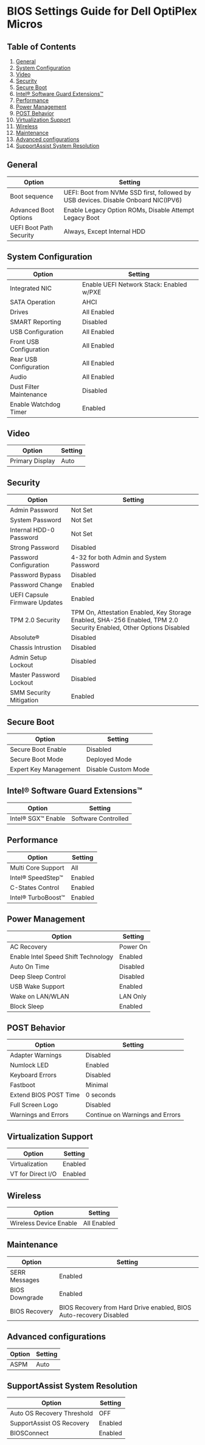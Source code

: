 # BIOS Settings Guide for Dell OptiPlex Micros

## Table of Contents
1. [General](#General)
2. [System Configuration](#System-Configuration)
3. [Video](#Video)
4. [Security](#Security)
5. [Secure Boot](#Secure-Boot)
6. [Intel&reg; Software Guard Extensions&trade;](#Intel-Software-Guard-Extensions)
7. [Performance](#Performance)
8. [Power Management](#Power-Management)
9. [POST Behavior](#POST-Behavior)
10. [Virtualization Support](#Virtualization-Support)
11. [Wireless](#Wireless)
12. [Maintenance](#Maintenance)
13. [Advanced configurations](#Advanced-configurations)
14. [SupportAssist System Resolution](#SupportAssist-System-Resolution)


## General
| Option                  | Setting                                                                            |
|-------------------------|------------------------------------------------------------------------------------|
| Boot sequence           | UEFI: Boot from NVMe SSD first, followed by USB devices. Disable Onboard NIC(IPV6) |
| Advanced Boot Options   | Enable Legacy Option ROMs, Disable Attempt Legacy Boot                             |
| UEFI Boot Path Security | Always, Except Internal HDD                                                        |

## System Configuration
| Option                  | Setting                                  |
|-------------------------|------------------------------------------|
| Integrated NIC          | Enable UEFI Network Stack: Enabled w/PXE |
| SATA Operation          | AHCI                                     |
| Drives                  | All Enabled                              |
| SMART Reporting         | Disabled                                 |
| USB Configuration       | All Enabled                              |
| Front USB Configuration | All Enabled                              |
| Rear USB Configuration  | All Enabled                              |
| Audio                   | All Enabled                              |
| Dust Filter Maintenance | Disabled                                 |
| Enable Watchdog Timer   | Enabled                                  |

## Video
| Option          | Setting |
|-----------------|---------|
| Primary Display | Auto    |

## Security
| Option                        | Setting                                                                                                             |
|-------------------------------|---------------------------------------------------------------------------------------------------------------------|
| Admin Password                | Not Set                                                                                                             |
| System Password               | Not Set                                                                                                             |
| Internal HDD-0 Password       | Not Set                                                                                                             |
| Strong Password               | Disabled                                                                                                            |
| Password Configuration        | 4-32 for both Admin and System Password                                                                             |
| Password Bypass               | Disabled                                                                                                            |
| Password Change               | Enabled                                                                                                             |
| UEFI Capsule Firmware Updates | Enabled                                                                                                             |
| TPM 2.0 Security              | TPM On, Attestation Enabled, Key Storage Enabled, SHA-256 Enabled, TPM 2.0 Security Enabled, Other Options Disabled |
| Absolute&reg;                 | Disabled                                                                                                            |
| Chassis Intrustion            | Disabled                                                                                                            |
| Admin Setup Lockout           | Disabled                                                                                                            |
| Master Password Lockout       | Disabled                                                                                                            |
| SMM Security Mitigation       | Enabled                                                                                                             |

## Secure Boot
| Option                | Setting             |
|-----------------------|---------------------|
| Secure Boot Enable    | Disabled            |
| Secure Boot Mode      | Deployed Mode       |
| Expert Key Management | Disable Custom Mode |

## Intel&reg; Software Guard Extensions&trade;

| Option                       | Setting             |
|------------------------------|---------------------|
| Intel&reg; SGX&trade; Enable | Software Controlled |

## Performance
| Option                | Setting             |
|-----------------------|---------------------|
| Multi Core Support    | All            |
| Intel&reg; SpeedStep&trade;    | Enabled            |
| C-States Control    | Enabled            |
| Intel&reg; TurboBoost&trade;   | Enabled            |

## Power Management
| Option                              | Setting  |
|-------------------------------------|----------|
| AC Recovery                         | Power On |
| Enable Intel Speed Shift Technology | Enabled  |
| Auto On Time                        | Disabled |
| Deep Sleep Control                  | Disabled |
| USB Wake Support                    | Enabled  |
| Wake on LAN/WLAN                    | LAN Only |
| Block Sleep                         | Enabled  |

## POST Behavior
| Option                | Setting                         |
|-----------------------|---------------------------------|
| Adapter Warnings      | Disabled                        |
| Numlock LED           | Enabled                         |
| Keyboard Errors       | Disabled                        |
| Fastboot              | Minimal                         |
| Extend BIOS POST Time | 0 seconds                       |
| Full Screen Logo      | Disabled                        |
| Warnings and Errors   | Continue on Warnings and Errors |

## Virtualization Support
| Option            | Setting |
|-------------------|---------|
| Virtualization    | Enabled |
| VT for Direct I/O | Enabled |

## Wireless
| Option                 | Setting    |
|------------------------|------------|
| Wireless Device Enable | All Enabled |

## Maintenance
| Option         | Setting                                                            |
|----------------|--------------------------------------------------------------------|
| SERR Messages  | Enabled                                                            |
| BIOS Downgrade | Enabled                                                            |
| BIOS Recovery  | BIOS Recovery from Hard Drive enabled, BIOS Auto-recovery Disabled |

## Advanced configurations
| Option | Setting |
|--------|---------|
| ASPM   | Auto    |

## SupportAssist System Resolution
| Option                     | Setting |
|----------------------------|---------|
| Auto OS Recovery Threshold | OFF     |
| SupportAssist OS Recovery  | Enabled |
| BIOSConnect                | Enabled |
